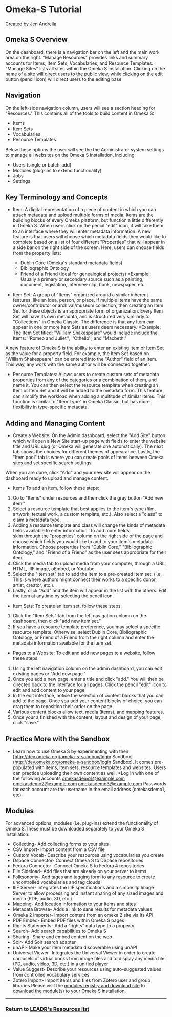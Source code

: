 # Omeka-S Tutorial
Created by Jen Andrella 

## Omeka S Overview

On the dashboard, there is a navigation bar on the left and the main work area on the right.  "Manage Resources" provides links and summary accounts for Items, Item Sets, Vocabularies, and Resource Templates. "Manage Sites" lists all sites within the Omeka S installation.  Clicking on the name of a site will direct users to the public view, while clicking on the edit button (pencil icon) will direct users to the editing base.  

## Navigation 

On the left-side navigation column, users will see a section heading for "Resources."  This contains all of the tools to build content in Omeka S: 
* Items 
* Item Sets
* Vocabularies
* Resource Templates

Below these options the user will see the the Administrator system settings to manage all websites on the Omeka S installation, including: 
* Users (single or batch-add)
* Modules (plug-ins to extend functionality)
* Jobs
* Settings

## Key Terminology and Concepts

* Item:  A digital representation of a piece of content in which you can attach metadata and upload multiple forms of media.  Items are the building blocks of every Omeka platform, but function a little differently in Omeka S. When users click on the pencil "edit" icon, it will take them to an interface where they will enter metadata information. A new feature is that users will choose which metadata fields they would like to complete based on a list of four different "Properties" that will appear in a side bar on the right side of the screen. Here, users can choose fields from the property lists: 
  * Dublin Core (Omeka's standard metadata fields)
  * Bibliographic Ontology
  * Friend of a Friend (Ideal for genealogical projects)
  *Example: Usually a primary or secondary source such as a painting, document, legislation, interview clip, book, newspaper, etc
   
* Item Set: A group of "Items"  organized around a similar inherent features, like an idea, person, or place.  If multiple Items have the same owner/contributor or archival/museum collection, then creating an Item Set for these objects is an appropriate form of organization. Every Item Set will have its own metadata, and is structured very similarly to "Collections" in Omeka Classic.  The difference is that any Item can appear in one or more Item Sets as users deem necessary.
*Example: The Item Set titled: "William Shakespeare" would include include the Items: ''Romeo and Juliet'', ''Othello'', and "Macbeth."

A new feature of Omeka S is the ability to enter an existing Item or Item Set as the value for a property field.  For example, the Item Set based on "William Shakespeare" can be entered into the "Author" field of an Item. This way, any work with the same author will be connected together.

* Resource Templates: Allows users to create custom sets of metadata properties from any of the categories or a combination of them, and name it. You can then select the resource template when creating an Item or Item Set and it will be added to the metadata form. This feature can simplify the workload when adding a multitude of similar items. This function is similar to "Item Type" in Omeka Classic, but has more flexibility in type-specific metadata.

## Adding and Managing Content

* Create a Website:  On the Admin dashboard, select the "Add Site" button which will open a New Site start-up page with fields to enter the website title and URL slug (or Omeka will generate one automatically). The next tab shows the choices for different themes of appearance. Lastly, the "Item pool" tab is where you can create pools of items between Omeka sites and set specific search settings.

When you are done, click "Add" and your new site will appear on the dashboard ready to upload and manage content. 

* Items
To add an item, follow these steps: 
1. Go to "Items" under resources and then click the gray button "Add new item." 
2. Select a resource template that best applies to the item's type (film, artwork, textual work, a custom template, etc.).  Also select a "class" to claim a metadata type.  
3. Adding a resource template and class will change the kinds of metadata fields available to enter information. To add more fields,     
   skim through the "properties" column on the right side of the page and choose which fields you would like to add to your item's 
   metadata information.  Choose properties from "Dublin Core," "Bibliographic Ontology," and "Friend of a Friend" as the user sees
   appropriate for their item. 
4. Click the media tab to upload media from your computer, through a URL, HTML, IIIF image, oEmbed, or Youtube.  
5. Select the "Item set" tab to add the item to a pre-created Item set. (i.e.  This is where authors might connect their works to a
   specific donor, artist, creator, etc.).
6. Lastly, click "Add" and the item will appear in the list with the others.  Edit the item at anytime by selecting the pencil icon.

* Item Sets: 
To create an item set, follow these steps:
1. Click the "Item Sets" tab from the left navigation column on the dashboard, then click "add new item set."
2. If you have a resource template preference, you may select a specific resource template. Otherwise, select Dublin Core, Bibliographic Ontology, or Friend of a Friend from the right column and enter the metadata information available for the item set.  

* Pages to a Website:
To edit and add new pages to a website, follow these steps:
1. Using the left navigation column on the admin dashboard, you can edit existing pages or "Add new page." 
2. Once you add a new page, enter a title and click "add." You will then be directed back to the interface for all pages.  Click the pencil "edit" icon to edit and add content to your page.
3. In the edit interface, notice the selection of content blocks that you can add to the page.  Once you add your content blocks of choice, you can drag them to reposition their order on the page.  
4. Various content blocks allow text, media (items), and mapping features.  
5. Once your a finished with the content, layout and design of your page, click "save." 
## Practice More with the Sandbox
* Learn how to use Omeka S by experimenting with their [http://dev.omeka.org/omeka-s-sandbox/login Sandbox](http://dev.omeka.org/omeka-s-sandbox/login Sandbox). It comes pre-populated with items, item sets, resource templates and websites. Users can practice uploading their own content as well.
    *Log in with one of the following accounts
           omekasdemo1@example.com
           omekasdemo2@example.com
           omekasdemo3@example.com
    Passwords for each account are the username in the email address (omekasdemo1, etc).

## Modules

For advanced options, modules (i.e. plug-ins) extend the functionality of Omeka S.These must be downloaded separately to your Omeka S installation.
  * Collecting- Add collecting forms to your sites
  * CSV Import- Import content from a CSV file
  * Custom Vocab- Describe your resources using vocabularies you create
  * Dspace Connector- Connect Omeka S to DSpace repositories
  * Fedora Connector- Connect Omeka S to Fedora 4 repositories
  * File Sideload- Add files that are already on your server to items
  * Folksonomy- Add tages and tagging form to any resource to create uncontrolled vocabularies and tag clouds
  * IIIF Server- Integrates the IIIF specifications and a simple IIp Image Server to allow processing and instant sharing of any sized
    images and media (PDF, audio, 3D, etc.)
  * Mapping- Add location information to your items and sites
  * Metadata Browse- Adds a link to sane results for metadata values
  * Omeka 2 Importer- Import content from an omeka 2 site via its API
  * PDF Embed- Embed PDF files within Omeka S pages
  * Rights Statements- Add a "rights" data type to a property
  * Search- Add search capabilities to Omeka S
  * Sharing- Share and embed content on the web
  * Solr- Add Solr search adapter
  * unAPI- Make your item metadata discoverable using unAPI
  * Universal Viewer- Integrates the Universal Viewer in order to create carousels of virtual books from image files and to display any
    media file (PD, audio, video, 3D, etc.) in a unified player
  * Value Suggest- Describe your resources using auto-suggested values from controlled vocabulary services
  * Zotero Import- Import items and files from Zotero user and group libraries
Please visit the [modules registry and download site](https://omeka.org/s/modules/) to download the module(s) to your Omeka S installation.
  
-----
### Return to [LEADR's Resources list](https://leadr-msu.github.io/)
